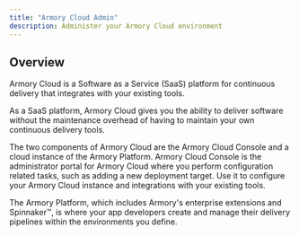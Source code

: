 ```yaml
---
title: "Armory Cloud Admin"
description: Administer your Armory Cloud environment
---
```


## Overview

Armory Cloud is a Software as a Service (SaaS) platform for continuous delivery that integrates with your existing tools.

As a SaaS platform, Armory Cloud gives you the ability to deliver software without the maintenance overhead of having to maintain your own continuous delivery tools.

The two components of Armory Cloud are the Armory Cloud Console and a cloud instance of the Armory Platform. Armory Cloud Console is the administrator portal for Armory Cloud where you perform configuration related tasks, such as adding a new deployment target. Use it to configure your Armory Cloud instance and integrations with your existing tools. 

The Armory Platform, which includes Armory's enterprise extensions and Spinnaker™, is where your app developers create and manage their delivery pipelines within the environments you define.